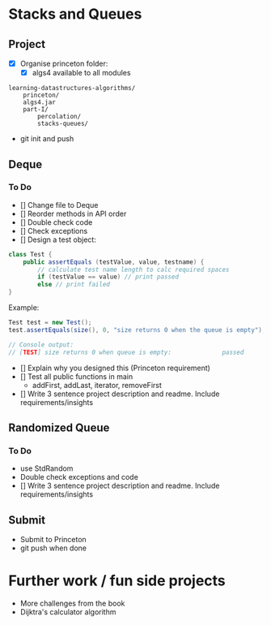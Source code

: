 # Stacks and Queues

## Project
- [x] Organise princeton folder:
    - [x] algs4 available to all modules

```
learning-datastructures-algorithms/
    princeton/
    algs4.jar
    part-I/
        percolation/
        stacks-queues/
```

- git init and push

## Deque
### To Do
- [] Change file to Deque
- [] Reorder methods in API order
- [] Double check code
- [] Check exceptions
- [] Design a test object:

``` java
class Test {
    public assertEquals (testValue, value, testname) {
        // calculate test name length to calc required spaces
        if (testValue == value) // print passed
        else // print failed
}
```
Example:

```java
Test test = new Test();
test.assertEquals(size(), 0, "size returns 0 when the queue is empty");

// Console output:
// [TEST] size returns 0 when queue is empty:              passed
```
- [] Explain why you designed this (Princeton requirement)
- [] Test all public functions in main
    - addFirst, addLast, iterator, removeFirst
- [] Write 3 sentence project description and readme. Include requirements/insights

## Randomized Queue
### To Do
- use StdRandom
- Double check exceptions and code
- [] Write 3 sentence project description and readme. Include requirements/insights

## Submit
- Submit to Princeton
- git push when done

# Further work / fun side projects
- More challenges from the book
- Dijktra's calculator algorithm
